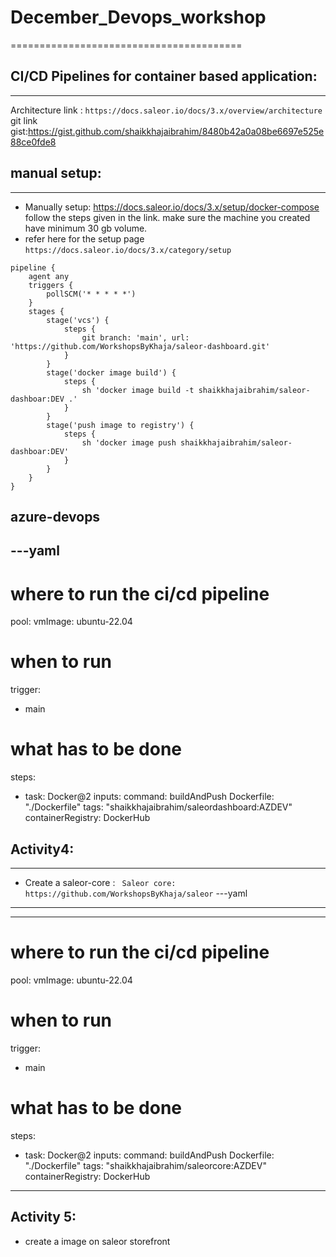 # December_Devops_workshop
========================================
## CI/CD Pipelines for container based application: 
-----------------------------------------
Architecture link : `https://docs.saleor.io/docs/3.x/overview/architecture`
git link gist:https://gist.github.com/shaikkhajaibrahim/8480b42a0a08be6697e525e88ce0fde8

## manual setup:
----------------
* Manually setup: https://docs.saleor.io/docs/3.x/setup/docker-compose follow the steps given in the link. make sure the machine you created have minimum 30 gb volume.
* refer here for the setup page `https://docs.saleor.io/docs/3.x/category/setup`
```jekinsfile
pipeline {
    agent any
    triggers {
        pollSCM('* * * * *')
    }
    stages {
        stage('vcs') {
            steps {
                git branch: 'main', url: 'https://github.com/WorkshopsByKhaja/saleor-dashboard.git'
            }
        }
        stage('docker image build') {
            steps {
                sh 'docker image build -t shaikkhajaibrahim/saleor-dashboar:DEV .'
            }
        }
        stage('push image to registry') {
            steps {
                sh 'docker image push shaikkhajaibrahim/saleor-dashboar:DEV'
            }
        }
    }
}
```
azure-devops
--------
---yaml
---
# where to run the ci/cd pipeline
pool:
  vmImage: ubuntu-22.04

# when to run
trigger:
  - main

# what has to be done
steps:
  - task: Docker@2
    inputs:
      command: buildAndPush
      Dockerfile: "./Dockerfile"
      tags: "shaikkhajaibrahim/saleordashboard:AZDEV"
      containerRegistry: DockerHub

## Activity4:
-------------
* Create a saleor-core : `
Saleor core: https://github.com/WorkshopsByKhaja/saleor`
---yaml
---
---
# where to run the ci/cd pipeline
pool:
  vmImage: ubuntu-22.04

# when to run
trigger:
  - main

# what has to be done
steps:
  - task: Docker@2
    inputs:
      command: buildAndPush
      Dockerfile: "./Dockerfile"
      tags: "shaikkhajaibrahim/saleorcore:AZDEV"
      containerRegistry: DockerHub
---

## Activity 5:
* create a image on saleor storefront
